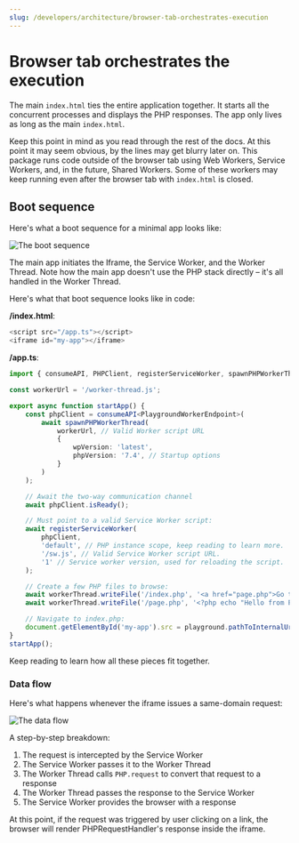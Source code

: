```yaml
---
slug: /developers/architecture/browser-tab-orchestrates-execution
---
```


# Browser tab orchestrates the execution

The main `index.html` ties the entire application together. It starts all the concurrent processes and displays the PHP responses. The app only lives as long as the main `index.html`.

Keep this point in mind as you read through the rest of the docs. At this point it may seem obvious, by the lines may get blurry later on. This package runs code outside of the browser tab using Web Workers, Service Workers, and, in the future, Shared Workers. Some of these workers may keep running even after the browser tab with `index.html` is closed.

## Boot sequence

Here's what a boot sequence for a minimal app looks like:

![The boot sequence](@site/static/img/boot-sequence.png)

The main app initiates the Iframe, the Service Worker, and the Worker Thread. Note how the main app doesn't use the PHP stack directly – it's all handled in the Worker Thread.

Here's what that boot sequence looks like in code:

**/index.html**:

```js
<script src="/app.ts"></script>
<iframe id="my-app"></iframe>
```

**/app.ts**:

```ts
import { consumeAPI, PHPClient, registerServiceWorker, spawnPHPWorkerThread } from '@php-wasm/web';

const workerUrl = '/worker-thread.js';

export async function startApp() {
	const phpClient = consumeAPI<PlaygroundWorkerEndpoint>(
		await spawnPHPWorkerThread(
			workerUrl, // Valid Worker script URL
			{
				wpVersion: 'latest',
				phpVersion: '7.4', // Startup options
			}
		)
	);

	// Await the two-way communication channel
	await phpClient.isReady();

	// Must point to a valid Service Worker script:
	await registerServiceWorker(
		phpClient,
		'default', // PHP instance scope, keep reading to learn more.
		'/sw.js', // Valid Service Worker script URL.
		'1' // Service worker version, used for reloading the script.
	);

	// Create a few PHP files to browse:
	await workerThread.writeFile('/index.php', '<a href="page.php">Go to page.php</a>');
	await workerThread.writeFile('/page.php', '<?php echo "Hello from PHP!"; ?>');

	// Navigate to index.php:
	document.getElementById('my-app').src = playground.pathToInternalUrl('/index.php');
}
startApp();
```

Keep reading to learn how all these pieces fit together.

### Data flow

Here's what happens whenever the iframe issues a same-domain request:

![The data flow](@site/static/img/data-flow.png)

A step-by-step breakdown:

1.  The request is intercepted by the Service Worker
2.  The Service Worker passes it to the Worker Thread
3.  The Worker Thread calls `PHP.request` to convert that request to a response
4.  The Worker Thread passes the response to the Service Worker
5.  The Service Worker provides the browser with a response

At this point, if the request was triggered by user clicking on a link, the browser will render PHPRequestHandler's response inside the iframe.
